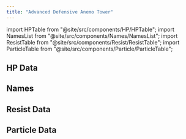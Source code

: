 ```yaml
---
title: "Advanced Defensive Anemo Tower"
---
```


import HPTable from "@site/src/components/HP/HPTable";
import NamesList from "@site/src/components/Names/NamesList";
import ResistTable from "@site/src/components/Resist/ResistTable";
import ParticleTable from "@site/src/components/Particle/ParticleTable";

## HP Data

<HPTable item_key="advanceddefensiveanemotower" data_src="enemy" />

## Names

<NamesList item_key="advanceddefensiveanemotower" data_src="enemy" />

## Resist Data

<ResistTable item_key="advanceddefensiveanemotower" data_src="enemy" />

## Particle Data

<ParticleTable item_key="advanceddefensiveanemotower" data_src="enemy" />